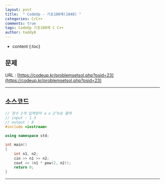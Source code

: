 ```yaml
---
layout: post   
title:  " CodeUp - 기초100제(1048) "
categories: C/C++
comments: true
tags: CodeUp 기초100제 C C++
author: teddy8  
---
```

* content
{:toc}

## 문제
URL : [https://codeup.kr/problemsetsol.php?psid=23](https://codeup.kr/problemsetsol.php?psid=23)

---

## 소스코드
``` cpp
// 정수 2개 입력받아 a x 2^b승 출력
// input : 1 3
// output : 8
#include <iostream>

using namespace std;

int main()
{
	int n1, n2;
	cin >> n1 >> n2;
	cout << (n1 * pow(2, n2));
	return 0;
}
```

---
